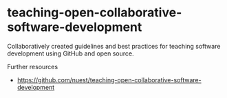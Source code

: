 teaching-open-collaborative-software-development
================================================

Collaboratively created guidelines and best practices for teaching software development using GitHub and open source.

Further resources
* https://github.com/nuest/teaching-open-collaborative-software-development
